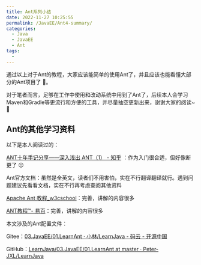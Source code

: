 ```yaml
---
title: Ant系列小结
date: 2022-11-27 10:25:55
permalink: /JavaEE/Ant4-summary/
categories:
  - Java
  - JavaEE
  - Ant
tags:
  - 
---
```

通过以上对于Ant的教程，大家应该能简单的使用Ant了，并且应该也能看懂大部分的Ant项目了 💪。

对于笔者而言，足够在工作中使用和改动系统中用到了Ant了，后续本人会学习Maven和Gradle等更流行和方便的工具，并尽量抽空更新出来，谢谢大家的阅读~ 🎉️

## Ant的其他学习资料

以下是本人阅读过的：

[ANT十年手记分享——深入浅出 ANT（1） - 知乎](https://zhuanlan.zhihu.com/p/23771386) ：作为入门很合适，但好像断更了  😑

Ant官方文档：虽然是全英文，读者们不用害怕，实在不行翻译翻译就行。遇到问题建议先看看文档，实在不行再考虑查阅其他资料

[Apache Ant 教程_w3cschool](https://www.w3cschool.cn/ant/)：完善，讲解的内容很多

[ANT教程™- 易百](https://www.yiibai.com/ant/)：完善，讲解的内容很多


本文涉及的Ant配置文件：

Gitee：[03.JavaEE/01.LearnAnt · 小林/LearnJava - 码云 - 开源中国](https://gitee.com/peterjxl/LearnJava/tree/master/03.JavaEE/01.LearnAnt)

GitHub：[LearnJava/03.JavaEE/01.LearnAnt at master · Peter-JXL/LearnJava](https://github.com/Peter-JXL/LearnJava/tree/master/03.JavaEE/01.LearnAnt)